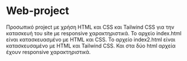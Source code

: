 # Web-project

Προσωπικό project με χρήση HTML και CSS και Tailwind CSS για την κατασκευή του site με responsive χαρακτηριστικά. 
Το αρχείο index.html είναι κατασκευασμένο με HTML και CSS. 
Το αρχείο index2.html είναι κατασκευσαμένο με HTML και Tailwind CSS. 
Και στα δύο html αρχεία έχουν responsive χαρακτηριστικά.
